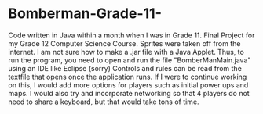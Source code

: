 # Bomberman-Grade-11-
Code written in Java within a month when I was in Grade 11.
Final Project for my Grade 12 Computer Science Course.
Sprites were taken off from the internet.
I am not sure how to make a .jar file with a Java Applet. 
Thus, to run the program, you need to open and run the file "BomberManMain.java" using an IDE like Eclipse (sorry)
Controls and rules can be read from the textfile that opens once the application runs. 
If I were to continue working on this, I would add more options for players such as initial power ups and maps.
I would also try and incorporate networking so that 4 players do not need to share a keyboard, but that would take tons of time. 
